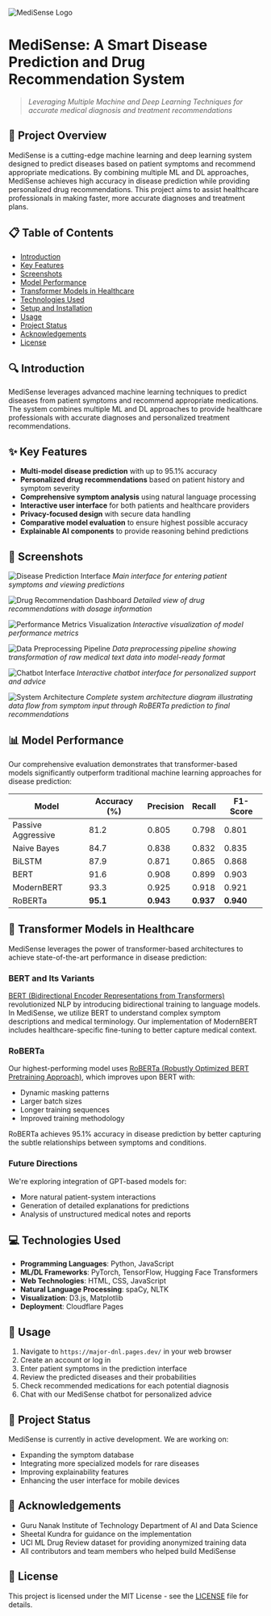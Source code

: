 ![MediSense Logo](logo.png)
# MediSense: A Smart Disease Prediction and Drug Recommendation System
> *Leveraging Multiple Machine and Deep Learning Techniques for accurate medical diagnosis and treatment recommendations*


## 🎯 Project Overview
MediSense is a cutting-edge machine learning and deep learning system designed to predict diseases based on patient symptoms and recommend appropriate medications. By combining multiple ML and DL approaches, MediSense achieves high accuracy in disease prediction while providing personalized drug recommendations. This project aims to assist healthcare professionals in making faster, more accurate diagnoses and treatment plans.


## 📋 Table of Contents
- [Introduction](#introduction)
- [Key Features](#key-features)
- [Screenshots](#screenshots)
- [Model Performance](#model-performance)
- [Transformer Models in Healthcare](#transformer-models-in-healthcare)
- [Technologies Used](#technologies-used)
- [Setup and Installation](#setup-and-installation)
- [Usage](#usage)
- [Project Status](#project-status)
- [Acknowledgements](#acknowledgements)
- [License](#license)

## 🔍 Introduction
MediSense leverages advanced machine learning techniques to predict diseases from patient symptoms and recommend appropriate medications. The system combines multiple ML and DL approaches to provide healthcare professionals with accurate diagnoses and personalized treatment recommendations.

## ✨ Key Features
- **Multi-model disease prediction** with up to 95.1% accuracy
- **Personalized drug recommendations** based on patient history and symptom severity
- **Comprehensive symptom analysis** using natural language processing
- **Interactive user interface** for both patients and healthcare providers
- **Privacy-focused design** with secure data handling
- **Comparative model evaluation** to ensure highest possible accuracy
- **Explainable AI components** to provide reasoning behind predictions

## 📸 Screenshots
<!-- Add your screenshots here with descriptions -->
![Disease Prediction Interface](login.png)
*Main interface for entering patient symptoms and viewing predictions*

![Drug Recommendation Dashboard](drug.png)
*Detailed view of drug recommendations with dosage information*

![Performance Metrics Visualization](perf.png)
*Interactive visualization of model performance metrics*

![Data Preprocessing Pipeline](pre.png)
*Data preprocessing pipeline showing transformation of raw medical text data into model-ready format*

![Chatbot Interface](chat.png)
*Interactive chatbot interface for personalized support and advice*

![System Architecture](pipe.png)
*Complete system architecture diagram illustrating data flow from symptom input through RoBERTa prediction to final recommendations*


## 📊 Model Performance
Our comprehensive evaluation demonstrates that transformer-based models significantly outperform traditional machine learning approaches for disease prediction:

| Model | Accuracy (%) | Precision | Recall | F1-Score |
|-------|--------------|-----------|--------|----------|
| Passive Aggressive | 81.2 | 0.805 | 0.798 | 0.801 |
| Naive Bayes | 84.7 | 0.838 | 0.832 | 0.835 |
| BiLSTM | 87.9 | 0.871 | 0.865 | 0.868 |
| BERT | 91.6 | 0.908 | 0.899 | 0.903 |
| ModernBERT | 93.3 | 0.925 | 0.918 | 0.921 |
| RoBERTa | **95.1** | **0.943** | **0.937** | **0.940** |

## 🤖 Transformer Models in Healthcare
MediSense leverages the power of transformer-based architectures to achieve state-of-the-art performance in disease prediction:

### BERT and Its Variants
[BERT (Bidirectional Encoder Representations from Transformers)](https://arxiv.org/abs/1810.04805) revolutionized NLP by introducing bidirectional training to language models. In MediSense, we utilize BERT to understand complex symptom descriptions and medical terminology. Our implementation of ModernBERT includes healthcare-specific fine-tuning to better capture medical context.

### RoBERTa
Our highest-performing model uses [RoBERTa (Robustly Optimized BERT Pretraining Approach)](https://arxiv.org/abs/1907.11692), which improves upon BERT with:
- Dynamic masking patterns
- Larger batch sizes
- Longer training sequences
- Improved training methodology

RoBERTa achieves 95.1% accuracy in disease prediction by better capturing the subtle relationships between symptoms and conditions.

### Future Directions
We're exploring integration of GPT-based models for:
- More natural patient-system interactions
- Generation of detailed explanations for predictions
- Analysis of unstructured medical notes and reports

## 💻 Technologies Used
- **Programming Languages**: Python, JavaScript
- **ML/DL Frameworks**: PyTorch, TensorFlow, Hugging Face Transformers
- **Web Technologies**: HTML, CSS, JavaScript
- **Natural Language Processing**: spaCy, NLTK
- **Visualization**: D3.js, Matplotlib
- **Deployment**: Cloudflare Pages


## 🚀 Usage
1. Navigate to `https://major-dnl.pages.dev/` in your web browser
2. Create an account or log in
3. Enter patient symptoms in the prediction interface
4. Review the predicted diseases and their probabilities
5. Check recommended medications for each potential diagnosis
6. Chat with our MediSense chatbot for personalized advice


## 📝 Project Status
MediSense is currently in active development. We are working on:
- Expanding the symptom database
- Integrating more specialized models for rare diseases
- Improving explainability features
- Enhancing the user interface for mobile devices

## 👏 Acknowledgements
- Guru Nanak Institute of Technology Department of AI and Data Science
- Sheetal Kundra for guidance on the implementation
- UCI ML Drug Review dataset for providing anonymized training data
- All contributors and team members who helped build MediSense

## 📄 License
This project is licensed under the MIT License - see the [LICENSE](LICENSE) file for details.